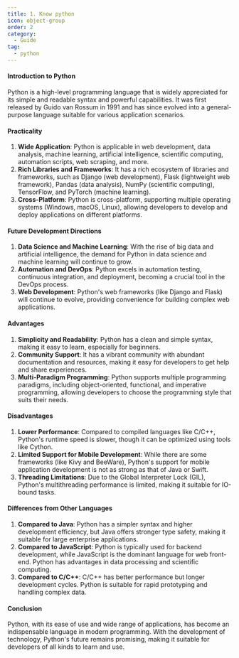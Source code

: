 ```yaml
---
title: 1. Know python
icon: object-group
order: 2
category:
  - Guide
tag:
  - python
---
```


#### Introduction to Python

Python is a high-level programming language that is widely appreciated for its simple and readable syntax and powerful capabilities. It was first released by Guido van Rossum in 1991 and has since evolved into a general-purpose language suitable for various application scenarios.

#### Practicality

1. **Wide Application**: Python is applicable in web development, data analysis, machine learning, artificial intelligence, scientific computing, automation scripts, web scraping, and more.
2. **Rich Libraries and Frameworks**: It has a rich ecosystem of libraries and frameworks, such as Django (web development), Flask (lightweight web framework), Pandas (data analysis), NumPy (scientific computing), TensorFlow, and PyTorch (machine learning).
3. **Cross-Platform**: Python is cross-platform, supporting multiple operating systems (Windows, macOS, Linux), allowing developers to develop and deploy applications on different platforms.

#### Future Development Directions

1. **Data Science and Machine Learning**: With the rise of big data and artificial intelligence, the demand for Python in data science and machine learning will continue to grow.
2. **Automation and DevOps**: Python excels in automation testing, continuous integration, and deployment, becoming a crucial tool in the DevOps process.
3. **Web Development**: Python's web frameworks (like Django and Flask) will continue to evolve, providing convenience for building complex web applications.

#### Advantages

1. **Simplicity and Readability**: Python has a clean and simple syntax, making it easy to learn, especially for beginners.
2. **Community Support**: It has a vibrant community with abundant documentation and resources, making it easy for developers to get help and share experiences.
3. **Multi-Paradigm Programming**: Python supports multiple programming paradigms, including object-oriented, functional, and imperative programming, allowing developers to choose the programming style that suits their needs.

#### Disadvantages

1. **Lower Performance**: Compared to compiled languages like C/C++, Python's runtime speed is slower, though it can be optimized using tools like Cython.
2. **Limited Support for Mobile Development**: While there are some frameworks (like Kivy and BeeWare), Python's support for mobile application development is not as strong as that of Java or Swift.
3. **Threading Limitations**: Due to the Global Interpreter Lock (GIL), Python's multithreading performance is limited, making it suitable for IO-bound tasks.

#### Differences from Other Languages

1. **Compared to Java**: Python has a simpler syntax and higher development efficiency, but Java offers stronger type safety, making it suitable for large enterprise applications.
2. **Compared to JavaScript**: Python is typically used for backend development, while JavaScript is the dominant language for web front-end. Python has advantages in data processing and scientific computing.
3. **Compared to C/C++**: C/C++ has better performance but longer development cycles. Python is suitable for rapid prototyping and handling complex data.

#### Conclusion

Python, with its ease of use and wide range of applications, has become an indispensable language in modern programming. With the development of technology, Python's future remains promising, making it suitable for developers of all kinds to learn and use.
